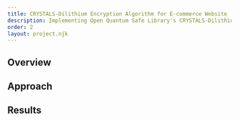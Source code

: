 ```yaml
---
title: CRYSTALS-Dilithium Encryption Algorithm for E-commerce Website
description: Implementing Open Quantum Safe Library's CRYSTALS-Dilithium Level 3 for an E-commerce website.
order: 2
layout: project.njk
---
```


## Overview

## Approach

## Results
